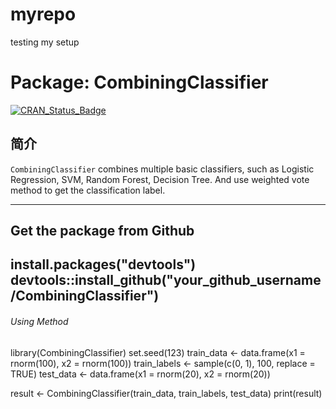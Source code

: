 # myrepo
testing my setup


# Package: CombiningClassifier

[![CRAN_Status_Badge](http://www.r-pkg.org/badges/version/CombiningClassifier)](https://CRAN.R-project.org/package=CombiningClassifier)

## 简介

`CombiningClassifier` combines multiple basic classifiers, such as Logistic Regression, SVM, Random Forest, Decision Tree. And use weighted vote method to get the classification label.


---

## Get the package from Github
install.packages("devtools")
devtools::install_github("your_github_username/CombiningClassifier")
---

###### Using Method
library(CombiningClassifier)
set.seed(123)
train_data <- data.frame(x1 = rnorm(100), x2 = rnorm(100))
train_labels <- sample(c(0, 1), 100, replace = TRUE)
test_data <- data.frame(x1 = rnorm(20), x2 = rnorm(20))

result <- CombiningClassifier(train_data, train_labels, test_data)
print(result)

